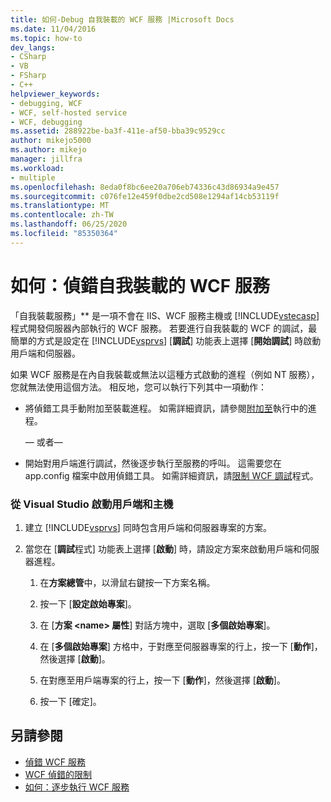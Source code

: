 ```yaml
---
title: 如何-Debug 自我裝載的 WCF 服務 |Microsoft Docs
ms.date: 11/04/2016
ms.topic: how-to
dev_langs:
- CSharp
- VB
- FSharp
- C++
helpviewer_keywords:
- debugging, WCF
- WCF, self-hosted service
- WCF, debugging
ms.assetid: 288922be-ba3f-411e-af50-bba39c9529cc
author: mikejo5000
ms.author: mikejo
manager: jillfra
ms.workload:
- multiple
ms.openlocfilehash: 8eda0f8bc6ee20a706eb74336c43d86934a9e457
ms.sourcegitcommit: c076fe12e459f0dbe2cd508e1294af14cb53119f
ms.translationtype: MT
ms.contentlocale: zh-TW
ms.lasthandoff: 06/25/2020
ms.locfileid: "85350364"
---
```

# <a name="how-to-debug-a-self-hosted-wcf-service"></a>如何：偵錯自我裝載的 WCF 服務
「自我裝載服務」** 是一項不會在 IIS、WCF 服務主機或 [!INCLUDE[vstecasp](../code-quality/includes/vstecasp_md.md)] 程式開發伺服器內部執行的 WCF 服務。 若要進行自我裝載的 WCF 的調試，最簡單的方式是設定在 [!INCLUDE[vsprvs](../code-quality/includes/vsprvs_md.md)] [**調試**] 功能表上選擇 [**開始調試**] 時啟動用戶端和伺服器。

 如果 WCF 服務是在內自我裝載或無法以這種方式啟動的進程（例如 NT 服務），您就無法使用這個方法。 相反地，您可以執行下列其中一項動作：

- 將偵錯工具手動附加至裝載進程。 如需詳細資訊，請參閱[附加至](../debugger/attach-to-running-processes-with-the-visual-studio-debugger.md)執行中的進程。

     — 或者—

- 開始對用戶端進行調試，然後逐步執行至服務的呼叫。 這需要您在 app.config 檔案中啟用偵錯工具。 如需詳細資訊，請[限制 WCF 調試](../debugger/limitations-on-wcf-debugging.md)程式。

### <a name="to-start-both-client-and-host-from-visual-studio"></a>從 Visual Studio 啟動用戶端和主機

1. 建立 [!INCLUDE[vsprvs](../code-quality/includes/vsprvs_md.md)] 同時包含用戶端和伺服器專案的方案。

2. 當您在 [**調試**程式] 功能表上選擇 [**啟動**] 時，請設定方案來啟動用戶端和伺服器進程。

   1. 在**方案總管**中，以滑鼠右鍵按一下方案名稱。

   2. 按一下 [**設定啟始專案**]。

   3. 在 [**方案 \<name> 屬性**] 對話方塊中，選取 [**多個啟始專案**]。

   4. 在 [**多個啟始專案**] 方格中，于對應至伺服器專案的行上，按一下 [**動作**]，然後選擇 [**啟動**]。

   5. 在對應至用戶端專案的行上，按一下 [**動作**]，然後選擇 [**啟動**]。

   6. 按一下 [確定]。

## <a name="see-also"></a>另請參閱
- [偵錯 WCF 服務](../debugger/debugging-wcf-services.md)
- [WCF 偵錯的限制](../debugger/limitations-on-wcf-debugging.md)
- [如何：逐步執行 WCF 服務](../debugger/how-to-step-into-wcf-services.md)